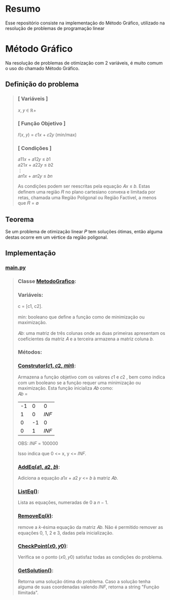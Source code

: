 # Resumo
Esse repositório consiste na implementação do Método Gráfico, utilizado na resolução de problemas de programação linear

# Método Gráfico

Na resolução de problemas de otimização com 2 variáveis, é muito    comum o uso do chamado Método Gráfico.

## Definição do problema
>
>### [ Variáveis ]
>𝑥, 𝑦 ∈ ℝ+
>
>### [ Função Objetivo ]
>𝑓(𝑥, 𝑦) = 𝑐1𝑥 + 𝑐2𝑦 (min/max)
>
>### [ Condições ]
>𝑎11𝑥 + 𝑎12𝑦 ≤ 𝑏1\
>𝑎21𝑥 + 𝑎22𝑦 ≤ 𝑏2\
>⋮\
>𝑎𝑛1𝑥 + 𝑎𝑛2𝑦 ≤ 𝑏𝑛
>
>As condições podem ser reescritas pela equação 𝐴𝑥 ≤ 𝑏. Estas definem uma região 𝑅 no plano cartesiano
>convexa e limitada por retas, chamada uma Região Poligonal ou Região Factível, a menos que 𝑅 = ∅
>
>

## Teorema
Se um problema de otimização linear 𝑃 tem soluções ótimas, então alguma destas ocorre em um vértice
da região poligonal.

## Implementação
### [main.py](https://github.com/lnatamm/MetodoGrafico/blob/main/main.py)
>### Classe [MetodoGrafico](https://github.com/lnatamm/MetodoGrafico/blob/main/main.py#L2):
>### Variáveis:
>c = [c1, c2].\
\
>min: booleano que define a função como de minimização ou maximização.\
\
>𝐴𝑏: uma matriz de três colunas onde as duas primeiras apresentam os coeficientes da matriz 𝐴 e a terceira
>armazena a matriz coluna 𝑏.
>### Métodos:
>### [Construtor(𝑐1, 𝑐2, 𝑚𝑖𝑛)](https://github.com/lnatamm/MetodoGrafico/blob/main/main.py#L5):
>Armazena a função objetivo com os valores 𝑐1
>e 𝑐2
>, bem como indica com um booleano
>se a função requer uma minimização ou maximização. Esta função inicializa 𝐴𝑏 como:\
>𝐴𝑏 =
>
>| | | |
>|---|---|---|
>| -1 | 0 | 0 |
>| 1 | 0 | 𝐼𝑁𝐹|
>| 0 | -1 | 0 |
>| 0 | 1 | 𝐼𝑁𝐹 |
>
>OBS: 𝐼𝑁𝐹 = 100000
>
>Isso indica que 0 <= x, y <= 𝐼𝑁𝐹.
>
>### [AddEq(𝑎1, 𝑎2, 𝑏)](https://github.com/lnatamm/MetodoGrafico/blob/main/main.py#L68): 
>Adiciona a equação 𝑎1𝑥 + 𝑎2
>𝑦 <= 𝑏 à matriz 𝐴𝑏.
>
>### [ListEq()](https://github.com/lnatamm/MetodoGrafico/blob/main/main.py#L93): 
>Lista as equações, numeradas de 0 a 𝑛 − 1.
>
>### [RemoveEq(𝑘)](https://github.com/lnatamm/MetodoGrafico/blob/main/main.py#L101): 
>remove a 𝑘-ésima equação da matriz 𝐴𝑏. Não é permitido remover as equações 0, 1, 2 e 3,
>dadas pela inicialização.
>
>### [CheckPoint(𝑥0, 𝑦0)](https://github.com/lnatamm/MetodoGrafico/blob/main/main.py#L109): 
>Verifica se o ponto (𝑥0, 𝑦0) satisfaz todas as condições do problema.
>
>### [GetSolution()](https://github.com/lnatamm/MetodoGrafico/blob/main/main.py#L171): 
>Retorna uma solução ótima do problema. Caso a solução tenha alguma de suas coordenadas valendo
>𝐼𝑁𝐹, retorna a string "Função Ilimitada".
